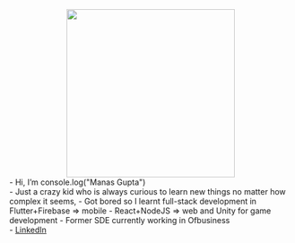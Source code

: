 <center><img src="https://www.icegif.com/wp-content/uploads/2022/12/icegif-505.gif" width="300px"></center>
- Hi, I’m console.log("Manas Gupta")<br>
- Just a crazy kid who is always curious to learn new things no matter how complex it seems,
- Got bored so I learnt full-stack development in Flutter+Firebase => mobile
- React+NodeJS => web and Unity for game development 
- Former SDE currently working in Ofbusiness
<br>
- <a href="https://www.linkedin.com/in/manas-gupta-5a87a7244/">LinkedIn</a>
<!---
Manas-G007/Manas-G007 is a ✨ special ✨ repository because its `README.md` (this file) appears on your GitHub profile.
You can click the Preview link to take a look at your changes.
--->
